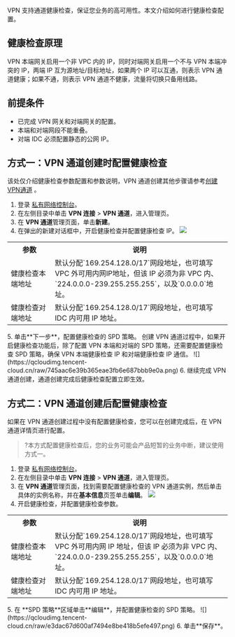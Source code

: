 VPN 支持通道健康检查，保证您业务的高可用性。本文介绍如何进行健康检查配置。

## 健康检查原理
VPN 本端网关启用一个非 VPC 内的 IP，同时对端网关启用一个不与 VPN 本端冲突的 IP，两端 IP 互为源地址/目标地址，如果两个 IP 可以互通，则表示 VPN 通道健康；如果不通，则表示 VPN 通道不健康，流量将切换只备用线路。

## 前提条件
- 已完成 VPN 网关和对端网关的配置。
- 本端和对端网段不能重叠。
- 对端 IDC 必须配置静态的公网 IP。

## 方式一：VPN 通道创建时配置健康检查
该处仅介绍健康检查参数配置和参数说明，VPN 通道创建其他步骤请参考[创建VPN通道](https://cloud.tencent.com/document/product/554/52864) 。
1. 登录 [私有网络控制台](https://console.cloud.tencent.com/vpc/vpc?rid=1)。
2. 在左侧目录中单击 **VPN 连接** > **VPN 通道**，进入管理页。
3. 在 **VPN 通道**管理页面，单击**新建**。
4. 在弹出的新建对话框中，开启健康检查并配置健康检查 IP。
![](https://qcloudimg.tencent-cloud.cn/raw/18063d1e1e1f6b77d0486e49b36d89ee.png)
<table>
<tr>
<th width="20%">参数</th>
<th>说明</th>
</tr>
<tr>
<td>健康检查本端地址</td>
<td>默认分配`169.254.128.0/17`网段地址，也可填写 VPC 外可用内网IP地址，但该 IP 必须为非 VPC 内、`224.0.0.0-239.255.255.255`，以及`0.0.0.0`地址。</td>
</tr>
<tr>
<td> 健康检查对端地址</td>
<td>默认分配`169.254.128.0/17`网段地址，也可填写 IDC 内可用 IP 地址。</td>
</tr>
</table>
5. 单击**下一步**，配置健康检查的 SPD 策略。
创建 VPN 通道过程中，如果开启健康检查功能后，除了配置 VPN 本端和对端的 SPD 策略，还需要配置健康检查 SPD 策略，确保 VPN 本端健康检查 IP 和对端健康检查 IP 通信。
 ![](https://qcloudimg.tencent-cloud.cn/raw/745aac6e39b365eae3fb6e687bbb9e0a.png)
6. 继续完成 VPN 通道创建，通道创建完成后健康检查配置立即生效。

## 方式二：VPN 通道创建后配置健康检查
如果在 VPN 通道创建过程中没有配置健康检查，您可以在创建完成后，在 VPN 通道详情页进行配置。
>?本方式配置健康检查后，您的业务可能会产品短暂的业务中断，建议使用方式一。
>
1. 登录 [私有网络控制台](https://console.cloud.tencent.com/vpc/vpc?rid=1)。
2. 在左侧目录中单击 **VPN 连接** > **VPN 通道**，进入管理页。
3. 在 **VPN 通道**管理页面，找到需要配置健康检查的 VPN 通道实例，然后单击具体的实例名称，并在**基本信息**页签单击**编辑**。
![](https://qcloudimg.tencent-cloud.cn/raw/e6242c9ac54552a8df4e2ba253f2f9e3.png)
4. 开启健康检查，并配置健康检查参数。
<table>
<tr>
<th width="20%">参数</th>
<th>说明</th>
</tr>
<tr>
<td> 健康检查本端地址</td>
<td>默认分配`169.254.128.0/17`网段地址，也可填写 VPC 外可用内网 IP 地址，但该 IP 必须为非 VPC 内、`224.0.0.0-239.255.255.255`，以及`0.0.0.0`地址。</td>
</tr>
<tr>
<td> 健康检查对端地址 </td>
<td> 默认分配`169.254.128.0/17`网段地址，也可填写 IDC 内可用 IP 地址。</td>
</tr>
</table>
5. 在 **SPD 策略**区域单击**编辑**，并配置健康检查的 SPD 策略。
![](https://qcloudimg.tencent-cloud.cn/raw/e3dac67d600af7494e8be418b5efe497.png)
6. 单击**保存**。
